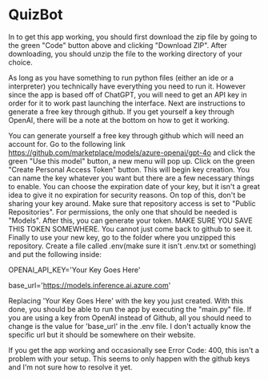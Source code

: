 # QuizBot


In to get this app working, you should first download the zip file by going to the green "Code" button above and clicking "Download ZIP". After downloading, you should unzip the file to the working directory of your choice.

As long as you have something to run python files (either an ide or a interpreter) you technically have everything you need to run it. However since the app is based off of ChatGPT, you will need to get an API key in order for it to work past launching the interface. Next are instructions to generate a free key through github. If you get yourself a key through OpenAI, there will be a note at the bottom on how to get it working.

You can generate yourself a free key through github which will need an account for. Go to the following link
https://github.com/marketplace/models/azure-openai/gpt-4o
and click the green "Use this model" button, a new menu will pop up. Click on the green "Create Personal Access Token" button. This will begin key creation. You can name the key whatever you want but there are a few necessary things to enable.
You can choose the expiration date of your key, but it isn't a great idea to give it no expiration for security reasons. On top of this, don't be sharing your key around.
Make sure that repository access is set to "Public Repositories". For permissions, the only one that should be needed is "Models". After this, you can generate your token. MAKE SURE YOU SAVE THIS TOKEN SOMEWHERE. You cannot just come back to github to see it.
Finally to use your new key, go to the folder where you unzipped this repository. Create a file called .env(make sure it isn't .env.txt or something) and put the following inside:

OPENAI_API_KEY='Your Key Goes Here' 

base_url='https://models.inference.ai.azure.com'

Replacing 'Your Key Goes Here' with the key you just created. With this done, you should be able to run the app by executing the "main.py" file.
If you are using a key from OpenAI instead of Github, all you should need to change is the value for 'base_url' in the .env file. I don't actually know the specific url but it should be somewhere on their website.

If you get the app working and occasionally see Error Code: 400, this isn't a problem with your setup. This seems to only happen with the github keys and I'm not sure how to resolve it yet.
